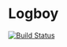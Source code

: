 # Logboy

[![Build Status](https://travis-ci.org/logboy/logboy-intellij-plugin-poc.svg?branch=master)](https://travis-ci.org/logboy/logboy-intellij-plugin-poc)